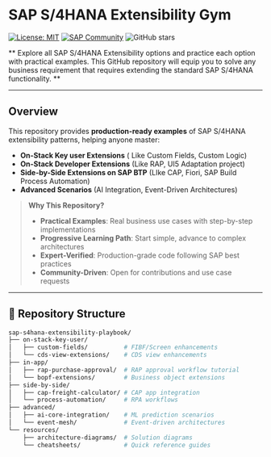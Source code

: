 # SAP S/4HANA Extensibility Gym

[![License: MIT](https://img.shields.io/badge/License-MIT-yellow.svg)](https://opensource.org/licenses/MIT)
[![SAP Community](https://img.shields.io/badge/SAP_Community-Contributions-blue)](https://community.sap.com)
![GitHub stars](https://img.shields.io/github/stars/yourusername/sap-s4hana-extensibility-showcase?style=social)

** Explore all SAP S/4HANA Extensibility options and practice each option with practical examples. This GitHub repository will equip you to solve any business requirement that requires extending the standard SAP S/4HANA functionality. **

---

## Overview

This repository provides **production-ready examples** of SAP S/4HANA extensibility patterns, helping anyone master:

- **On-Stack Key user Extensions** ( Like Custom Fields, Custom Logic)
- **On-Stack Developer Extensions** (Like RAP, UI5 Adaptation project)
- **Side-by-Side Extensions on SAP BTP** (LIke CAP, Fiori, SAP Build Process Automation)
- **Advanced Scenarios** (AI Integration, Event-Driven Architectures)

> **Why This Repository?**
> -  **Practical Examples**: Real business use cases with step-by-step implementations
> -  **Progressive Learning Path**: Start simple, advance to complex architectures
> -  **Expert-Verified**: Production-grade code following SAP best practices
> -  **Community-Driven**: Open for contributions and use case requests

---

## 📂 Repository Structure

```bash
sap-s4hana-extensibility-playbook/
├── on-stack-key-user/
│   ├── custom-fields/          # FIBF/Screen enhancements
│   └── cds-view-extensions/    # CDS view enhancements
├── in-app/
│   ├── rap-purchase-approval/  # RAP approval workflow tutorial
│   └── bopf-extensions/        # Business object extensions
├── side-by-side/
│   ├── cap-freight-calculator/ # CAP app integration
│   └── process-automation/     # RPA workflows
├── advanced/
│   ├── ai-core-integration/    # ML prediction scenarios
│   └── event-mesh/             # Event-driven architectures
└── resources/
    ├── architecture-diagrams/  # Solution diagrams
    └── cheatsheets/            # Quick reference guides
